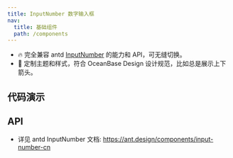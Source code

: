 ```yaml
---
title: InputNumber 数字输入框
nav:
  title: 基础组件
  path: /components
---
```


- 🔥 完全兼容 antd [InputNumber](https://ant.design/components/input-number-cn) 的能力和 API，可无缝切换。
- 💄 定制主题和样式，符合 OceanBase Design 设计规范，比如总是展示上下箭头。

## 代码演示

<code src="./demo/basic.tsx" title="基本" description="数字输入框"></code>

<code src="./demo/addon.tsx" title="前置/后置标签" description="用于配置一些固定组合。"></code>

<code src="./demo/formatter.tsx" title="格式化展示" description="通过 `formatter` 格式化数字，以展示具有具体含义的数据，往往需要配合 `parser` 一起使用。这里有一个更复杂的货币格式化输入框：[https://codesandbox.io/s/currency-wrapper-antd-input-3ynzo](https://codesandbox.io/s/currency-wrapper-antd-input-3ynzo)"></code>

<code src="./demo/status.tsx" title="自定义状态" description="使用 `status` 为 InputNumber 添加状态，可选 `error` 或者 `warning`。"></code>

## API

- 详见 antd InputNumber 文档: https://ant.design/components/input-number-cn
